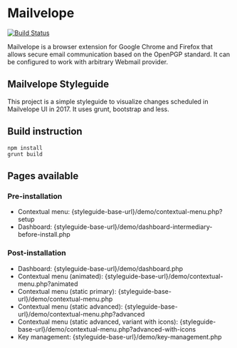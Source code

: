 # Mailvelope

[![Build Status](https://travis-ci.org/mailvelope/mailvelope.svg?branch=master)](https://travis-ci.org/mailvelope/mailvelope)

Mailvelope is a browser extension for Google Chrome and Firefox that allows secure email communication based on the OpenPGP standard. 
It can be configured to work with arbitrary Webmail provider.

## Mailvelope Styleguide

This project is a simple styleguide to visualize changes scheduled in Mailvelope UI in 2017.
It uses grunt, bootstrap and less.

## Build instruction
```
npm install
grunt build
```

## Pages available

### Pre-installation
* Contextual menu: {styleguide-base-url}/demo/contextual-menu.php?setup
* Dashboard: {styleguide-base-url}/demo/dashboard-intermediary-before-install.php

### Post-installation
* Dashboard: {styleguide-base-url}/demo/dashboard.php
* Contextual menu (animated): {styleguide-base-url}/demo/contextual-menu.php?animated
* Contextual menu (static primary): {styleguide-base-url}/demo/contextual-menu.php
* Contextual menu (static advanced): {styleguide-base-url}/demo/contextual-menu.php?advanced
* Contextual menu (static advanced, variant with icons): {styleguide-base-url}/demo/contextual-menu.php?advanced-with-icons
* Key management: {styleguide-base-url}/demo/key-management.php